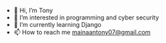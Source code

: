 - 👋 Hi, I’m Tony
- 👀 I’m interested in programming and cyber security
- 🌱 I’m currently learning Django
- 📫 How to reach me mainaantony07@gmail.com

<!---
Chuf-lco/Chuf-lco is a ✨ special ✨ repository because its `README.md` (this file) appears on your GitHub profile.
You can click the Preview link to take a look at your changes.
--->
